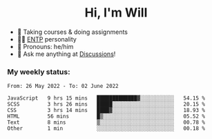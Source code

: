 <h1 align="center">Hi, I'm Will</h1>


-   :seedling: Taking courses & doing assignments
-   :man_scientist: [ENTP](https://www.16personalities.com/entp-personality) personality
-   :man: Pronouns: he/him
-   :thought_balloon: Ask me anything at [Discussions](https://github.com/willjoje/willjoje/discussions/new)!

### My weekly status:
<!--START_SECTION:waka-->

```text
From: 26 May 2022 - To: 02 June 2022

JavaScript   9 hrs 15 mins   █████████████▓░░░░░░░░░░░   54.15 %
SCSS         3 hrs 26 mins   █████░░░░░░░░░░░░░░░░░░░░   20.15 %
CSS          3 hrs 14 mins   ████▓░░░░░░░░░░░░░░░░░░░░   18.93 %
HTML         56 mins         █▒░░░░░░░░░░░░░░░░░░░░░░░   05.52 %
Text         8 mins          ▒░░░░░░░░░░░░░░░░░░░░░░░░   00.78 %
Other        1 min           ░░░░░░░░░░░░░░░░░░░░░░░░░   00.18 %
```

<!--END_SECTION:waka-->
